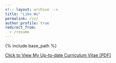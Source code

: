 ```yaml
---
<!-- layout: archive -->
title: "Libo Wu"
permalink: /cv/
author_profile: true
redirect_from:
  - /resume
---
```


{% include base_path %}

[Click to View My Up-to-date Curriculum Vitae [PDF]](https://github.com/libo-wu/libo-wu.github.io/files/libowu_cv.pdf)

<!-- <embed src="https://github.com/libo-wu/libo-wu.github.io/files/libowu_cv.pdf" width="650" height="1800" type='application/pdf'> -->
